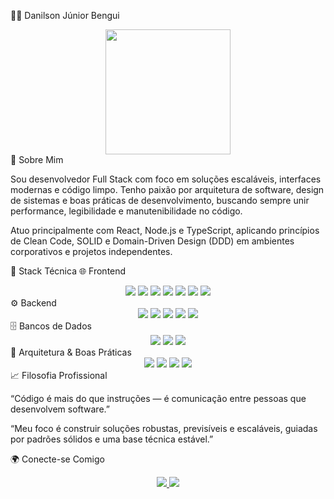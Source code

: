 👨‍💻 Danilson Júnior Bengui
<div align="center"> <img src="https://media.giphy.com/media/3oEjI6SIIHBdRxXI40/giphy.gif" width="200"/> </div>
💼 Sobre Mim

Sou desenvolvedor Full Stack com foco em soluções escaláveis, interfaces modernas e código limpo. Tenho paixão por arquitetura de software, design de sistemas e boas práticas de desenvolvimento, buscando sempre unir performance, legibilidade e manutenibilidade no código.

Atuo principalmente com React, Node.js e TypeScript, aplicando princípios de Clean Code, SOLID e Domain-Driven Design (DDD) em ambientes corporativos e projetos independentes.

🧠 Stack Técnica
🌐 Frontend
<div align="center"> <img src="https://img.shields.io/badge/HTML5-E34F26?style=for-the-badge&logo=html5&logoColor=white"/> <img src="https://img.shields.io/badge/CSS3-1572B6?style=for-the-badge&logo=css3&logoColor=white"/> <img src="https://img.shields.io/badge/TailwindCSS-38B2AC?style=for-the-badge&logo=tailwind-css&logoColor=white"/> <img src="https://img.shields.io/badge/JavaScript-F7DF1E?style=for-the-badge&logo=javascript&logoColor=black"/> <img src="https://img.shields.io/badge/TypeScript-3178C6?style=for-the-badge&logo=typescript&logoColor=white"/> <img src="https://img.shields.io/badge/React-61DAFB?style=for-the-badge&logo=react&logoColor=black"/> <img src="https://img.shields.io/badge/Vue.js-4FC08D?style=for-the-badge&logo=vue.js&logoColor=white"/> </div>
⚙️ Backend
<div align="center"> <img src="https://img.shields.io/badge/Node.js-339933?style=for-the-badge&logo=node.js&logoColor=white"/> <img src="https://img.shields.io/badge/Express.js-000000?style=for-the-badge&logo=express&logoColor=white"/> <img src="https://img.shields.io/badge/Python-3776AB?style=for-the-badge&logo=python&logoColor=white"/> <img src="https://img.shields.io/badge/Ruby_on_Rails-CC0000?style=for-the-badge&logo=ruby-on-rails&logoColor=white"/> <img src="https://img.shields.io/badge/PHP-777BB4?style=for-the-badge&logo=php&logoColor=white"/> </div>
🗄️ Bancos de Dados
<div align="center"> <img src="https://img.shields.io/badge/MySQL-4479A1?style=for-the-badge&logo=mysql&logoColor=white"/> <img src="https://img.shields.io/badge/PostgreSQL-336791?style=for-the-badge&logo=postgresql&logoColor=white"/> <img src="https://img.shields.io/badge/MongoDB-47A248?style=for-the-badge&logo=mongodb&logoColor=white"/> </div>
🧩 Arquitetura & Boas Práticas
<div align="center"> <img src="https://img.shields.io/badge/Clean%20Architecture-1E90FF?style=for-the-badge"/> <img src="https://img.shields.io/badge/Domain%20Driven%20Design-800080?style=for-the-badge"/> <img src="https://img.shields.io/badge/Single%20Page%20Applications-007ACC?style=for-the-badge"/> <img src="https://img.shields.io/badge/REST%20APIs-00BFFF?style=for-the-badge"/> </div>
📈 Filosofia Profissional

“Código é mais do que instruções — é comunicação entre pessoas que desenvolvem software.”

“Meu foco é construir soluções robustas, previsíveis e escaláveis, guiadas por padrões sólidos e uma base técnica estável.”

🌍 Conecte-se Comigo
<div align="center"> <a href="https://www.linkedin.com/in/danilsonjuniorbengui/"> <img src="https://img.shields.io/badge/LinkedIn-0077B5?style=for-the-badge&logo=linkedin&logoColor=white"/> </a> <a href="https://github.com/Danils0n23"> <img src="https://img.shields.io/badge/GitHub-181717?style=for-the-badge&logo=github&logoColor=white"/> </a> </div>
